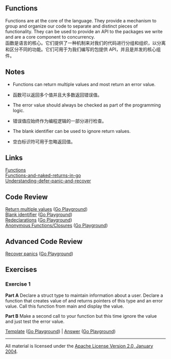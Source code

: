 ## Functions

Functions are at the core of the language. They provide a mechanism to group and organize our code to separate and distinct pieces of functionality. They can be used to provide an API to the packages we write and are a core component to concurrency.  
函数是语言的核心。它们提供了一种机制来对我们的代码进行分组和组织，以分离和区分不同的功能。它们可用于为我们编写的包提供 API，并且是并发的核心组件。
## Notes

* Functions can return multiple values and most return an error value.
* 函数可以返回多个值并且大多数返回错误值。

* The error value should always be checked as part of the programming logic.
* 错误值应始终作为编程逻辑的一部分进行检查。

* The blank identifier can be used to ignore return values.
* 空白标识符可用于忽略返回值。

## Links

[Functions](https://golang.org/doc/effective_go.html#functions)  
[Functions-and-naked-returns-in-go](https://www.ardanlabs.com/blog/2013/10/functions-and-naked-returns-in-go.html)  
[Understanding-defer-panic-and-recover](https://www.ardanlabs.com/blog/2013/06/understanding-defer-panic-and-recover.html)

## Code Review

[Return multiple values](example1/example1.go) ([Go Playground](https://play.golang.org/p/-7A-lGLv2TK))  
[Blank identifier](example2/example2.go) ([Go Playground](https://play.golang.org/p/ID54tVxM5B0))  
[Redeclarations](example3/example3.go) ([Go Playground](https://play.golang.org/p/EDRhDh2r1Mj))  
[Anonymous Functions/Closures](example4/example4.go) ([Go Playground](https://play.golang.org/p/h8Yi_2Sxsmu))

## Advanced Code Review

[Recover panics](advanced/example1/example1.go) ([Go Playground](https://play.golang.org/p/Wcd3CLbQZBH))

## Exercises

### Exercise 1

**Part A** Declare a struct type to maintain information about a user. Declare a function that creates value of and returns pointers of this type and an error value. Call this function from main and display the value.

**Part B** Make a second call to your function but this time ignore the value and just test the error value.

[Template](exercises/template1/template1.go) ([Go Playground](https://play.golang.org/p/5vEQxEzq3i_D)) |
[Answer](exercises/exercise1/exercise1.go) ([Go Playground](https://play.golang.org/p/P8wC324WWuh))
___
All material is licensed under the [Apache License Version 2.0, January 2004](http://www.apache.org/licenses/LICENSE-2.0).
